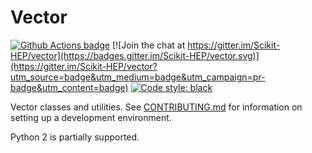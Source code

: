 # Vector

[![Github Actions badge](https://github.com/scikit-hep/vector/workflows/CI/badge.svg)](https://github.com/scikit-hep/vector/actions)
[![Join the chat at https://gitter.im/Scikit-HEP/vector](https://badges.gitter.im/Scikit-HEP/vector.svg)](https://gitter.im/Scikit-HEP/vector?utm_source=badge&utm_medium=badge&utm_campaign=pr-badge&utm_content=badge)
[![Code style: black](https://img.shields.io/badge/code%20style-black-000000.svg)](https://github.com/psf/black)

Vector classes and utilities. See [CONTRIBUTING.md](./.github/CONTRIBUTING.md) for information on setting up a development environment.

Python 2 is partially supported.
